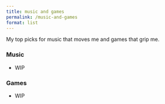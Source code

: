 ```yaml
---
title: music and games
permalink: /music-and-games
format: list
---
```

My top picks for music that moves me and games that grip me.
### Music
- WIP

### Games
- WIP